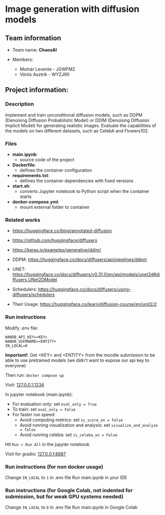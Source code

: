 # Image generation with diffusion models

## Team information

* Team name: **ChaosAI**

* Members:
  * Molnár Levente - JGWFM2
  * Vörös Asztrik - WYZJ90 

## Project information:

### Description

Implement and train unconditional diffusion models, such as DDPM (Denoising Diffusion Probabilistic Model) or DDIM (Denoising Diffusion Implicit Model) for generating realistic images. 
Evaluate the capabilities of the models on two different datasets, such as CelebA and Flowers102.

### Files

* **main.ipynb**: 
  * source code of the project
* **Dockerfile**: 
  * defines the container configuration
* **requirements.txt**: 
  * defines the container dependencies with fixed versions
* **start.sh**: 
  * converts Jupyter notebook to Python script when the container starts
* **docker-compose.yml**: 
  * mount external folder to container

### Related works

* https://huggingface.co/blog/annotated-diffusion
* https://github.com/huggingface/diffusers
* https://keras.io/examples/generative/ddim/

* DDPM: https://huggingface.co/docs/diffusers/api/pipelines/ddpm
* UNET: https://huggingface.co/docs/diffusers/v0.31.0/en/api/models/unet2d#diffusers.UNet2DModel
* Schedulers: https://huggingface.co/docs/diffusers/using-diffusers/schedulers
* Their Usage: https://huggingface.co/learn/diffusion-course/en/unit2/2


### Run instructions
Modify .env file:
```
WANDB_API_KEY=<KEY>
WANDB_USERNAME=<ENTITY>
IN_LOCAL=0
```
**Important!**: Get \<KEY\> and \<ENTITY\> from the moodle submission to be able to use pretrained models (we didn't want to expose our api key to everyone)

Then run: `docker compose up`

Visit: [127.0.0.1:1234](127.0.0.1:1234)

In jupyter notebook (main.ipynb):
* For evaluation only: set `eval_only = True`
* To train: set `eval_only = False`
* For faster run speed:
  * Avoid computing metrics: set `is_score_on = False`
  * Avoid running visualization and analysis: set `visualize_and_analyze = false`
  * Avoid running celeba: set `is_celeba_on = False`

Hit `Run > Run All` in the jupyter notebook

Visit for gradio: [127.0.0.1:8887](127.0.0.1:8887)

### Run instructions (for non docker usage)
Change `IN_LOCAL` to `1` in .env file
Run main.ipynb in your IDE

### Run instructions (for Google Colab, not indented for submission, but for weak GPU systems needed)
Change `IN_LOCAL` to `0` in .env file
Run main.ipynb in Google Colab

